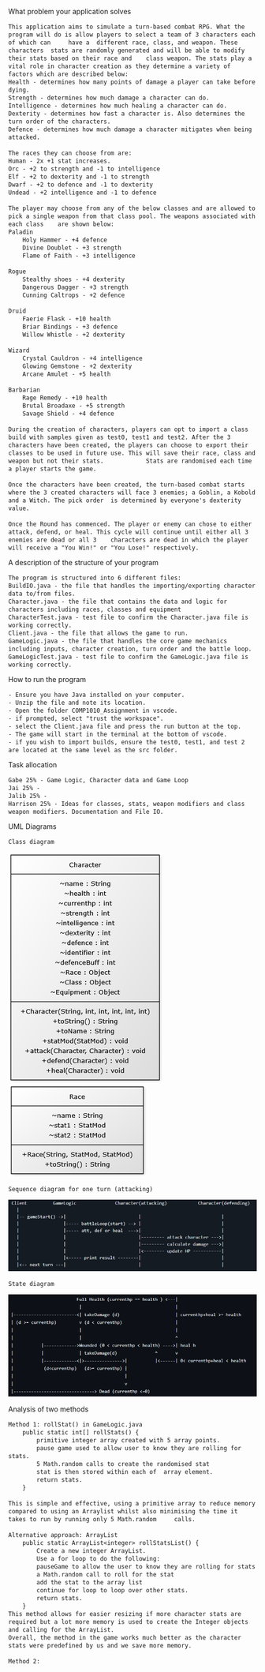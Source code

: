 What problem your application solves

	This application aims to simulate a turn-based combat RPG. What the program will do is allow players to select a team of 3 characters each of which can 	have a 	different race, class, and weapon. These characters  stats are randomly generated and will be able to modify their stats based on their race and 	class weapon. The stats play a vital role in character creation as they determine a variety of factors which are described below:
	Health - determines how many points of damage a player can take before dying. 
	Strength - determines how much damage a character can do. 
	Intelligence - determines how much healing a character can do. 
	Dexterity - determines how fast a character is. Also determines the turn order of the characters.
	Defence - determines how much damage a character mitigates when being attacked. 

	The races they can choose from are:
	Human - 2x +1 stat increases.
	Orc - +2 to strength and -1 to intelligence
	Elf - +2 to dexterity and -1 to strength
	Dwarf - +2 to defence and -1 to dexterity
	Undead - +2 intelligence and -1 to defence

	The player may choose from any of the below classes and are allowed to pick a single weapon from that class pool. The weapons associated with each class 	are shown below:
	Paladin
		Holy Hammer - +4 defence
		Divine Doublet - +3 strength
		Flame of Faith - +3 intelligence

	Rogue
		Stealthy shoes - +4 dexterity
		Dangerous Dagger - +3 strength
		Cunning Caltrops - +2 defence

	Druid
		Faerie Flask - +10 health
		Briar Bindings - +3 defence
		Willow Whistle - +2 dexterity

	Wizard
		Crystal Cauldron - +4 intelligence
		Glowing Gemstone - +2 dexterity
		Arcane Amulet - +5 health

	Barbarian
		Rage Remedy - +10 health
		Brutal Broadaxe - +5 strength
		Savage Shield - +4 defence

	During the creation of characters, players can opt to import a class build with samples given as test0, test1 and test2. After the 3 characters have been created, the players can choose to export their classes to be used in future use. This will save their race, class and weapon but not their stats. 			Stats are randomised each time a player starts the game.

	Once the characters have been created, the turn-based combat starts where the 3 created characters will face 3 enemies; a Goblin, a Kobold and a Witch. The pick order 	is determined by everyone's dexterity value. 

	Once the Round has commenced. The player or enemy can chose to either attack, defend, or heal. This cycle will continue until either all 3 enemies are dead or all 3 	characters are dead in which the player will receive a "You Win!" or "You Lose!" respectively. 



A description of the structure of your program

	The program is structured into 6 different files:
	BuildIO.java - the file that handles the importing/exporting character data to/from files. 
	Character.java - the file that contains the data and logic for characters including races, classes and equipment
 	CharacterTest.java - test file to confirm the Character.java file is working correctly.
	Client.java - the file that allows the game to run.
	GameLogic.java - the file that handles the core game mechanics including inputs, character creation, turn order and the battle loop. 
	GameLogicTest.java - test file to confirm the GameLogic.java file is working correctly.
 
How to run the program

	- Ensure you have Java installed on your computer.
	- Unzip the file and note its location.
	- Open the folder COMP1010_Assignment in vscode.
	- if prompted, select "trust the workspace".
	- select the Client.java file and press the run button at the top.
	- The game will start in the terminal at the bottom of vscode.
	- if you wish to import builds, ensure the test0, test1, and test 2 are located at the same level as the src folder. 

Task allocation 

	Gabe 25% - Game Logic, Character data and Game Loop
	Jai 25% - 
	Jalib 25% - 
	Harrison 25% - Ideas for classes, stats, weapon modifiers and class weapon modifiers. Documentation and File IO.

UML Diagrams

	Class diagram
![alt text](CharacterUML.png "Character UML Diagram") 
![alt text](RaceUML.png "Race UML Diagram")

	Sequence diagram for one turn (attacking)
 ![alt text](SequenceDiagram.png "Sequence Diagram")
 
	State diagram
 ![alt text](StateDiagram.png "State Diagram")

Analysis of two methods

	Method 1: rollStat() in GameLogic.java
		public static int[] rollStats() {
			primitive integer array created with 5 array points.
			pause game used to allow user to know they are rolling for stats.
			5 Math.random calls to create the randomised stat
			stat is then stored within each of  array element. 
			return stats.
		}

	This is simple and effective, using a primitive array to reduce memory compared to using an Arraylist whilst also minimising the time it takes to run by running only 5 Math.random 	calls.
	
	Alternative approach: ArrayList
		public static ArrayList<integer> rollStatsList() {
			Create a new integer ArrayList.
			Use a for loop to do the following:
			pauseGame to allow the user to know they are rolling for stats
			a Math.random call to roll for the stat
			add the stat to the array list
			continue for loop to loop over other stats.
			return stats.
		}
	This method allows for easier resizing if more character stats are required but a lot more memory is used to create the Integer objects and calling for the ArrayList. 
	Overall, the method in the game works much better as the character stats were predefined by us and we save more memory. 

	Method 2: 
	
	

	
